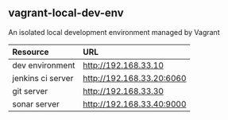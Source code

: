 ## vagrant-local-dev-env
An isolated local development environment managed by Vagrant

| Resource          | URL                       | 
|:------------------|:--------------------------|
|dev environment	  |http://192.168.33.10	      |
|jenkins ci server	|http://192.168.33.20:6060  |
|git server			    |http://192.168.33.30	      |
|sonar server		    |http://192.168.33.40:9000  |
